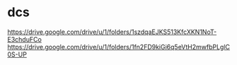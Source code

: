 # dcs
https://drive.google.com/drive/u/1/folders/1szdqaEJKS513KfcXKN1NoT-E3chduFCo
https://drive.google.com/drive/u/1/folders/1fn2FD9kiGi6q5eVtH2mwfbPLglC0S-UP

